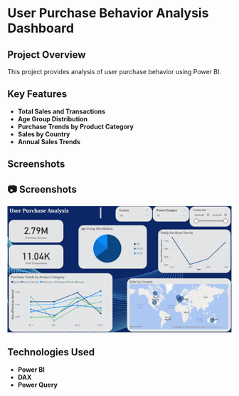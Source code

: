 # User Purchase Behavior Analysis Dashboard

## Project Overview
This project provides analysis of user purchase behavior using Power BI.

## Key Features
- **Total Sales and Transactions**
- **Age Group Distribution**
- **Purchase Trends by Product Category**
- **Sales by Country**
- **Annual Sales Trends**

## Screenshots
## 📷 Screenshots
![Dashboard Preview](image.png)


## Technologies Used
- **Power BI**
- **DAX**
- **Power Query**
